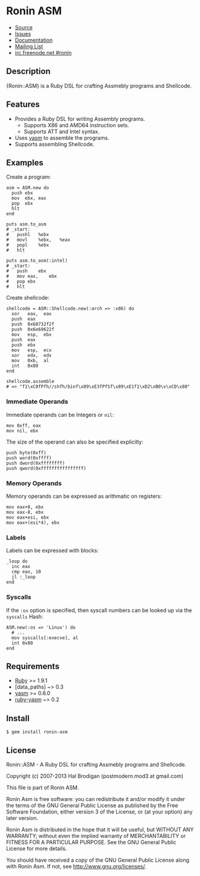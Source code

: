# Ronin ASM

* [Source](https://github.com/ronin-ruby/ronin-asm)
* [Issues](https://github.com/ronin-ruby/ronin-asm/issues)
* [Documentation](http://rubydoc.info/github/ronin-ruby/ronin-asm/frames)
* [Mailing List](https://groups.google.com/group/ronin-ruby)
* [irc.freenode.net #ronin](http://ronin-ruby.github.com/irc/)

## Description

{Ronin::ASM} is a Ruby DSL for crafting Assmebly programs and Shellcode.

## Features

* Provides a Ruby DSL for writing Assembly programs.
  * Supports X86 and AMD64 instruction sets.
  * Supports ATT and Intel syntax.
* Uses [yasm] to assemble the programs.
* Supports assembling Shellcode.

## Examples

Create a program:

    asm = ASM.new do
      push ebx
      mov  ebx, eax
      pop  ebx
      hlt
    end

    puts asm.to_asm
    # _start:
    #	pushl	%ebx
    #	movl	%ebx,	%eax
    #	popl	%ebx
    #	hlt

    puts asm.to_asm(:intel)
    # _start:
    #	push	ebx
    #	mov	eax,	ebx
    #	pop	ebx
    #	hlt

Create shellcode:

    shellcode = ASM::Shellcode.new(:arch => :x86) do
      xor   eax,  eax
      push  eax
      push  0x68732f2f
      push  0x6e69622f
      mov   esp,  ebx
      push  eax
      push  ebx
      mov   esp,  ecx
      xor   edx,  edx
      mov   0xb,  al
      int   0x80
    end
    
    shellcode.assemble
    # => "f1\xC0fPfh//shfh/binf\x89\xE3fPfSf\x89\xE1f1\xD2\xB0\v\xCD\x80"

### Immediate Operands

Immediate operands can be Integers or `nil`:

    mov 0xff, eax
    mov nil, ebx

The size of the operand can also be specified explicitly:

    push byte(0xff)
    push word(0xffff)
    push dword(0xffffffff)
    push qword(0xffffffffffffffff)

### Memory Operands

Memory operands can be expressed as arithmatic on registers:

    mov eax+8, ebx
    mov eax-8, ebx
    mov eax+esi, ebx
    mov eax+(esi*4), ebx

### Labels

Labels can be expressed with blocks:

    _loop do
      inc eax
      cmp eax, 10
      jl :_loop
    end

### Syscalls

If the `:os` option is specified, then syscall numbers can be looked up via the 
`syscalls` Hash:

    ASM.new(:os => 'Linux') do
      # ...
      mov syscalls[:execve], al
      int 0x80
    end

## Requirements

* [Ruby] >= 1.9.1
* [data\_paths] ~> 0.3
* [yasm] >= 0.6.0
* [ruby-yasm] ~> 0.2

## Install

    $ gem install ronin-asm

## License

Ronin::ASM - A Ruby DSL for crafting Assmebly programs and Shellcode.

Copyright (c) 2007-2013 Hal Brodigan (postmodern.mod3 at gmail.com)

This file is part of Ronin ASM.

Ronin Asm is free software: you can redistribute it and/or modify
it under the terms of the GNU General Public License as published by
the Free Software Foundation, either version 3 of the License, or
(at your option) any later version.

Ronin Asm is distributed in the hope that it will be useful,
but WITHOUT ANY WARRANTY; without even the implied warranty of
MERCHANTABILITY or FITNESS FOR A PARTICULAR PURPOSE.  See the
GNU General Public License for more details.

You should have received a copy of the GNU General Public License
along with Ronin Asm.  If not, see <http://www.gnu.org/licenses/>.

[Ruby]: http://www.ruby-lang.org
[yasm]: http://yasm.tortall.net/
[data_paths]: https://github.com/postmodern/data_paths#readme
[ruby-yasm]: https://github.com/sophsec/ruby-yasm#readme
